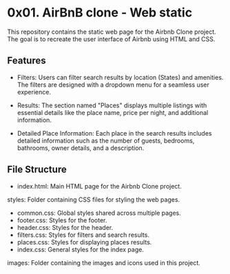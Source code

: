 # 0x01. AirBnB clone - Web static

This repository contains the static web page for the Airbnb Clone project. The goal is to recreate the user interface of Airbnb using HTML and CSS.

## Features

- Filters: Users can filter search results by location (States) and amenities. The filters are designed with a dropdown menu for a seamless user experience.

- Results: The section named "Places" displays multiple listings with essential details like the place name, price per night, and additional information.

- Detailed Place Information: Each place in the search results includes detailed information such as the number of guests, bedrooms, bathrooms, owner details, and a description.

## File Structure

- index.html: Main HTML page for the Airbnb Clone project.

styles: Folder containing CSS files for styling the web pages.
- common.css: Global styles shared across multiple pages.
- footer.css: Styles for the footer.
- header.css: Styles for the header.
- filters.css: Styles for filters and search results.
- places.css: Styles for displaying places results.
- index.css: General styles for the index page.

images: Folder containing the images and icons used in this project.
